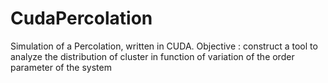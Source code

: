 # CudaPercolation
 Simulation of a Percolation, written in CUDA. Objective : construct a tool to analyze the distribution of cluster in function of variation of the order parameter of the system
